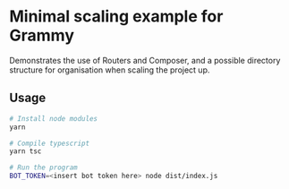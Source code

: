 # Minimal scaling example for Grammy
Demonstrates the use of Routers and Composer, and a possible directory structure for organisation when scaling the project up.

## Usage
```bash
# Install node modules
yarn

# Compile typescript
yarn tsc

# Run the program
BOT_TOKEN=<insert bot token here> node dist/index.js
```
